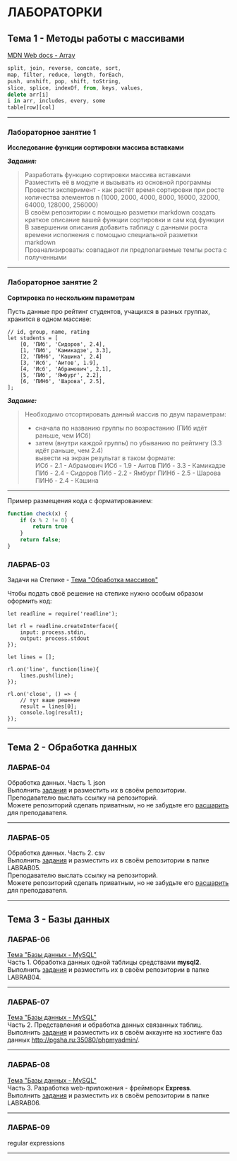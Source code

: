 # ЛАБОРАТОРКИ

## Тема 1 - Методы работы с массивами  

[MDN Web docs - Array](https://developer.mozilla.org/en-US/docs/Web/JavaScript/Reference/Global_Objects/Array)  

```js  
split, join, reverse, concate, sort, 
map, filter, reduce, length, forEach,  
push, unshift, pop, shift, toString, 
slice, splice, indexOf, from, keys, values, 
delete arr[i]  
i in arr, includes, every, some  
table[row][col]  
```

---  

### Лабораторное занятие 1  

**Исследование функции сортировки массива вставками**  

***Задания:***  

> Разработать функцию сортировки массива вставками  
> Разместить её в модуле и вызывать из основной программы  
> Провести эксперимент - как растёт время сортировки при росте количества элементов n (1000, 2000, 4000, 8000, 16000, 32000, 64000, 128000, 256000)  
> В своём репозитории с помощью разметки markdown создать краткое описание вашей функции сортировки и сам код функции  
> В завершении описания добавить таблицу с данными роста времени исполнения с помощью специальной разметки markdown  
> Проанализировать: совпадают ли предполагаемые темпы роста с полученными  

---  

### Лабораторное занятие 2  

**Сортировка по нескольким параметрам**  

Пусть данные про рейтинг студентов, учащихся в разных группах, хранится в одном массиве:  
```
// id, group, name, rating
let students = [
    [0, 'ПИб', 'Сидоров', 2.4],
    [1, 'ПИб', 'Камикадзе', 3.3],
    [2, 'ПИНб', 'Кашина', 2.4]
    [3, 'Иcб', 'Аитов', 1.9],
    [4, 'Иcб', 'Абрамович', 2.1],
    [5, 'ПИб', 'Ямбург', 2.2], 
    [6, 'ПИНб', 'Шарова', 2.5], 
];
```

***Задание:***  

> Необходимо отсортировать данный массив по двум параметрам:  
> - сначала по названию группы по возрастанию (ПИб идёт раньше, чем ИСб)  
> - затем (внутри каждой группы) по убыванию по рейтингу (3.3 идёт раньше, чем 2.4)  
> вывести на экран результат в таком формате:  
ИСб - 2.1 - Абрамович
ИСб - 1.9 - Аитов
ПИб - 3.3 - Камикадзе
ПИб - 2.4 - Сидоров
ПИб - 2.2 - Ямбург
ПИНб - 2.5 - Шарова
ПИНб - 2.4 - Кашина

---  


Пример размещения кода с форматированием:  

```js
function check(x) {
    if (x % 2 != 0) {
        return true
    }
    return false;
}
```

### ЛАБРАБ-03  
Задачи на Степике - [Тема "Обработка массивов"](https://stepik.org/lesson/416145/)  

Чтобы подать своё решение на степике нужно особым образом оформить код:
```
let readline = require('readline');

let rl = readline.createInterface({
    input: process.stdin,
    output: process.stdout
});

let lines = [];

rl.on('line', function(line){
    lines.push(line);
});

rl.on('close', () => {
    // тут ваше решение
    result = lines[0];
    console.log(result);
});
```

---  

## Тема 2 - Обработка данных  

### ЛАБРАБ-04  
Обработка данных. Часть 1. json  
Выполнить [задания](./LABRAB04/) и разместить их в своём репозитории.  
Преподавателю выслать ссылку на репозиторий.  
Можете репозиторий сделать приватным, но не забудьте его [расшарить](/pdf/shareGit.pdf) для преподавателя.  

---  

### ЛАБРАБ-05  
Обработка данных. Часть 2. csv  
Выполнить [задания](./LABRAB05/) и разместить их в своём репозитории в папке LABRAB05.  
Преподавателю выслать ссылку на репозиторий.  
Можете репозиторий сделать приватным, но не забудьте его [расшарить](/pdf/shareGit.pdf) для преподавателя.  

---  

## Тема 3 - Базы данных  

### ЛАБРАБ-06  
[Тема "Базы данных - MySQL"](/theme-06-MySQL/)  
Часть 1. Обработка данных одной таблицы средствами **mysql2**.  
Выполнить [задания](./LABRAB04/) и разместить их в своём репозитории в папке LABRAB04.  

---  

### ЛАБРАБ-07  
[Тема "Базы данных - MySQL"](/theme-06-MySQL/)  
Часть 2. Представления и обработка данных связанных таблиц.  
Выполнить [задания](./LABRAB05/) и разместить их в своём аккаунте на хостинге баз данных http://pgsha.ru:35080/phpmyadmin/.  

---  

### ЛАБРАБ-08  
[Тема "Базы данных - MySQL"](/theme-06-MySQL/)  
Часть 3. Разработка web-приложения - фреймворк **Express**.  
Выполнить [задания](./LABRAB06/) и разместить их в своём репозитории в папке LABRAB06.  

---  

### ЛАБРАБ-09  
regular expressions  

---  
